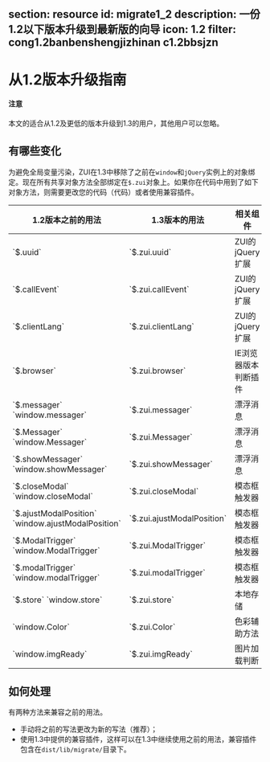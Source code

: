 ﻿section: resource
id: migrate1_2
description: 一份1.2以下版本升级到最新版的向导
icon: 1.2
filter: cong1.2banbenshengjizhinan c1.2bbsjzn
---

# 从1.2版本升级指南

<div class="alert alert-warning with-icon">
  <i class="icon-info-sign"></i>
  <div class="content">
    <h4>注意</h4>
    <p>本文的适合从1.2及更低的版本升级到1.3的用户，其他用户可以忽略。</p>
  </div>
</div>

## 有哪些变化

为避免全局变量污染，ZUI在1.3中移除了之前在`window`和`jQuery`实例上的对象绑定。现在所有共享对象方法全部绑定在`$.zui`对象上。如果你在代码中用到了如下对象方法，则需要更改您的代码（代码）或者使用兼容插件。

<table class="table table-bordered table-hover">
  <thead>
    <tr>
      <th>1.2版本之前的用法</th>
      <th>1.3版本的用法</th>
      <th>相关组件</th>
    </tr>
  </thead>
  <tbody>
    <tr>
      <td>`$.uuid`</td>
      <td>`$.zui.uuid`</td>
      <td>ZUI的jQuery扩展</td>
    </tr>
    <tr>
      <td>`$.callEvent`</td>
      <td>`$.zui.callEvent`</td>
      <td>ZUI的jQuery扩展</td>
    </tr>
    <tr>
      <td>`$.clientLang`</td>
      <td>`$.zui.clientLang`</td>
      <td>ZUI的jQuery扩展</td>
    </tr>
    <tr>
      <td>`$.browser`</td>
      <td>`$.zui.browser`</td>
      <td>IE浏览器版本判断插件</td>
    </tr>
    <tr>
      <td>`$.messager` `window.messager`</td>
      <td>`$.zui.messager`</td>
      <td>漂浮消息</td>
    </tr>
    <tr>
      <td>`$.Messager` `window.Messager`</td>
      <td>`$.zui.Messager`</td>
      <td>漂浮消息</td>
    </tr>
    <tr>
      <td>`$.showMessager` `window.showMessager`</td>
      <td>`$.zui.showMessager`</td>
      <td>漂浮消息</td>
    </tr>
    <tr>
      <td>`$.closeModal` `window.closeModal`</td>
      <td>`$.zui.closeModal`</td>
      <td>模态框触发器</td>
    </tr>
    <tr>
      <td>`$.ajustModalPosition` `window.ajustModalPosition`</td>
      <td>`$.zui.ajustModalPosition`</td>
      <td>模态框触发器</td>
    </tr>
    <tr>
      <td>`$.ModalTrigger` `window.ModalTrigger`</td>
      <td>`$.zui.ModalTrigger`</td>
      <td>模态框触发器</td>
    </tr>
    <tr>
      <td>`$.modalTrigger` `window.modalTrigger`</td>
      <td>`$.zui.modalTrigger`</td>
      <td>模态框触发器</td>
    </tr>
    <tr>
      <td>`$.store` `window.store`</td>
      <td>`$.zui.store`</td>
      <td>本地存储</td>
    </tr>
    <tr>
      <td>`window.Color`</td>
      <td>`$.zui.Color`</td>
      <td>色彩辅助方法</td>
    </tr>
    <tr>
      <td>`window.imgReady`</td>
      <td>`$.zui.imgReady`</td>
      <td>图片加载判断</td>
    </tr>
  </tbody>
</table>

## 如何处理

有两种方法来兼容之前的用法。

*   手动将之前的写法更改为新的写法（推荐）；
*   使用1.3中提供的兼容插件，这样可以在1.3中继续使用之前的用法，兼容插件包含在`dist/lib/migrate/`目录下。
